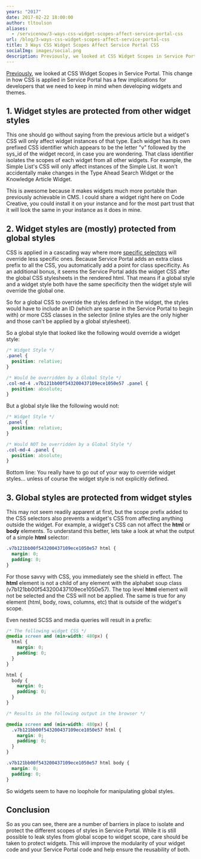 ```yaml
---
years: "2017"
date: 2017-02-22 18:00:00
author: tltoulson
aliases:
  - /servicenow/3-ways-css-widget-scopes-affect-service-portal-css
url: /blog/3-ways-css-widget-scopes-affect-service-portal-css
title: 3 Ways CSS Widget Scopes Affect Service Portal CSS
socialImg: images/social.png
description: Previously, we looked at CSS Widget Scopes in Service Portal. This change in how CSS is applied in Service Portal has a few implications for developers that we need to keep in mind when developing widgets and themes. 
---
```


[Previously][1], we looked at CSS Widget Scopes in Service Portal. This change in how CSS is applied in Service Portal has a few implications for developers that we need to keep in mind when developing widgets and themes.

## 1. Widget styles are protected from other widget styles

This one should go without saying from the previous article but a widget's CSS will only affect widget instances of that type. Each widget has its own prefixed CSS identifier which appears to be the letter "v" followed by the sys_id of the widget record, in case you are wondering. That class identifier isolates the scopes of each widget from all other widgets. For example, the Simple List's CSS will only affect instances of the Simple List. It won't accidentally make changes in the Type Ahead Search Widget or the Knowledge Article Widget.

This is awesome because it makes widgets much more portable than previously achievable in CMS. I could share a widget right here on Code Creative, you could install it on your instance and for the most part trust that it will look the same in your instance as it does in mine.

## 2. Widget styles are (mostly) protected from global styles

CSS is applied in a cascading way where more [specific selectors][2] will override less specific ones. Because Service Portal adds an extra class prefix to all the CSS, you automatically add a point for class specificity. As an additional bonus, it seems the Service Portal adds the widget CSS after the global CSS stylesheets in the rendered html. That means if a global style and a widget style both have the same specificity then the widget style will override the global one.

So for a global CSS to override the styles defined in the widget, the styles would have to include an ID (which are sparse in the Service Portal to begin with) or more CSS classes in the selector (inline styles are the only higher and those can't be applied by a global stylesheet).

So a global style that looked like the following would override a widget style:

```scss
/* Widget Style */
.panel {
  position: relative;
}

/* Would be overridden by a Global Style */
.col-md-4 .v7b121bb00f543200437109ece1050e57 .panel {
  position: absolute;
}
```

But a global style like the following would not:

```scss
/* Widget Style */
.panel {
  position: relative;
}

/* Would NOT be overridden by a Global Style */
.col-md-4 .panel {
  position: absolute;
}
```

Bottom line: You really have to go out of your way to override widget styles... unless of course the widget style is not explicitly defined.

## 3. Global styles are protected from widget styles

This may not seem readily apparent at first, but the scope prefix added to the CSS selectors also prevents a widget's CSS from affecting anything outside the widget. For example, a widget's CSS can not affect the **html** or **body** elements. To understand this better, lets take a look at what the output of a simple **html** selector:

```scss
.v7b121bb00f543200437109ece1050e57 html {
  margin: 0;
  padding: 0;
}
```

For those savvy with CSS, you immediately see the shield in effect. The **html** element is not a child of any element with the alphabet soup class (v7b121bb00f543200437109ece1050e57). The top level **html** element will not be selected and the CSS will not be applied. The same is true for any element (html, body, rows, columns, etc) that is outside of the widget's scope.

Even nested SCSS and media queries will result in a prefix:

```scss
/* The following widget CSS */
@media screen and (min-width: 480px) {
  html {
    margin: 0;
    padding: 0;
  }
}

html {
  body {
    margin: 0;
    padding: 0;
  }
}

/* Results in the following output in the browser */

@media screen and (min-width: 480px) {
  .v7b121bb00f543200437109ece1050e57 html {
    margin: 0;
    padding: 0;
  }
}

.v7b121bb00f543200437109ece1050e57 html body {
  margin: 0;
  padding: 0;
}
```

So widgets seem to have no loophole for manipulating global styles.

## Conclusion

So as you can see, there are a number of barriers in place to isolate and protect the different scopes of styles in Service Portal. While it is still possible to leak styles from global scope to widget scope, care should be taken to protect widgets. This will improve the modularity of your widget code and your Service Portal code and help ensure the reusability of both.

[1]: /blog/ways-service-portal-changes-css-with-scopes
[2]: https://css-tricks.com/specifics-on-css-specificity/
